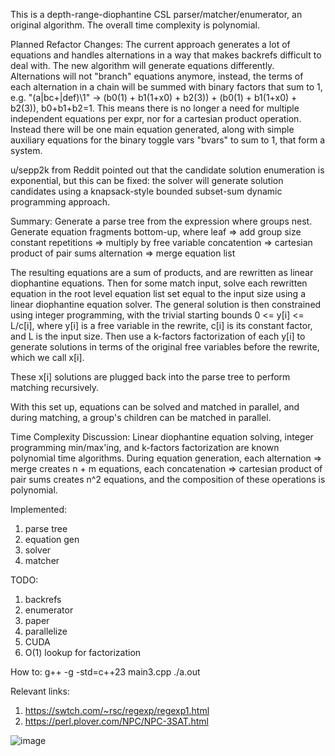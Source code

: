 This is a depth-range-diophantine CSL parser/matcher/enumerator, an original algorithm. The overall time complexity is polynomial.

Planned Refactor Changes:
The current approach generates a lot of equations and handles alternations in a way that makes backrefs difficult to deal with. The new algorithm will generate equations differently. Alternations will not "branch" equations anymore, instead, the terms of each alternation in a chain will be summed with binary factors that sum to 1, e.g. "(a|bc+|def)\1" -> (b0(1) + b1(1+x0) + b2(3)) + (b0(1) + b1(1+x0) + b2(3)), b0+b1+b2=1. This means there is no longer a need for multiple independent equations per expr, nor for a cartesian product operation. Instead there will be one main equation generated, along with simple auxiliary equations for the binary toggle vars "bvars" to sum to 1, that form a system.

u/sepp2k from Reddit pointed out that the candidate solution enumeration is exponential, but this can be fixed: the solver will generate solution candidates using a knapsack-style bounded subset-sum dynamic programming approach.

Summary:
Generate a parse tree from the expression where groups nest. Generate equation fragments bottom-up, where
  leaf => add group size constant
  repetitions => multiply by free variable
  concatention => cartesian product of pair sums
  alternation => merge equation list

The resulting equations are a sum of products, and are rewritten as linear diophantine equations. Then for some match input, solve each rewritten equation in the root level equation list set equal to the input size using a linear diophantine equation solver. The general solution is then constrained using integer programming, with the trivial starting bounds 0 <= y[i] <= L/c[i], where y[i] is a free variable in the rewrite, c[i] is its constant factor, and L is the input size. Then use a k-factors factorization of each y[i] to generate solutions in terms of the original free variables before the rewrite, which we call x[i].

These x[i] solutions are plugged back into the parse tree to perform matching recursively.

With this set up, equations can be solved and matched in parallel, and during matching, a group's children can be matched in parallel.

Time Complexity Discussion:
Linear diophantine equation solving, integer programming min/max'ing, and k-factors factorization are known polynomial time algorithms. During equation generation, each alternation => merge creates n + m equations, each concatenation => cartesian product of pair sums creates n^2 equations, and the composition of these operations is polynomial.

Implemented:
1. parse tree
2. equation gen
3. solver
4. matcher

TODO:
1. backrefs
2. enumerator
3. paper
4. parallelize
5. CUDA
6. O(1) lookup for factorization

How to:
g++ -g -std=c++23 main3.cpp
./a.out

Relevant links:
1. https://swtch.com/~rsc/regexp/regexp1.html
2. https://perl.plover.com/NPC/NPC-3SAT.html

![image](https://github.com/user-attachments/assets/428639bb-6c5f-4739-b4b1-6e5c285fb3d5)
